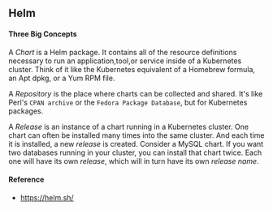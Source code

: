 ## Helm
#### Three Big Concepts
A *Chart* is a Helm package. It contains all of the resource definitions necessary to run an application,tool,or service inside of a Kubernetes cluster. Think of it like the Kubernetes equivalent of a Homebrew formula, an Apt dpkg, or a Yum RPM file.

A *Repository* is the place where charts can be collected and shared. It's like Perl's `CPAN archive` or the `Fedora Package Database`, but for Kubernetes packages.

A *Release* is an instance of a chart running in a Kubernetes cluster. One chart can often be installed many times into the same cluster. And each time it is installed, a new *release* is created. Consider a MySQL chart. If you want two databases running in your cluster, you can install that chart twice. Each one will have its own *release*, which will in turn have its own *release name*.

#### Reference
- https://helm.sh/
